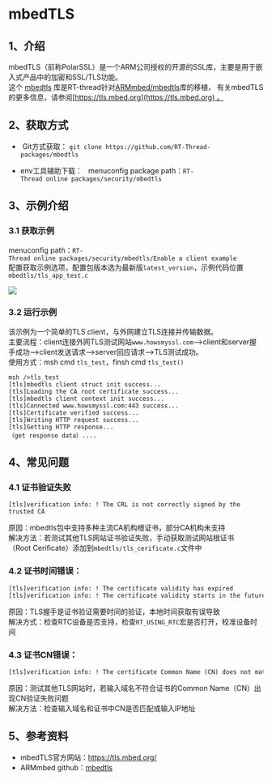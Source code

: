 # mbedTLS

## 1、介绍 

mbedTLS（前称PolarSSL）是一个ARM公司授权的开源的SSL库，主要是用于嵌入式产品中的加密和SSL/TLS功能。    
这个 [mbedtls](https://github.com/RT-Thread-packages/mbedtls) 库是RT-thread针对[ARMmbed/mbedtls](https://github.com/ARMmbed/mbedtls/)库的移植， 有关mbedTLS的更多信息，请参阅[https://tls.mbed.org](https://tls.mbed.org) 。

## 2、获取方式   

-  Git方式获取：
`git clone https://github.com/RT-Thread-packages/mbedtls`

- env工具辅助下载：
  menuconfig package path：`RT-Thread online packages/security/mbedtls`

## 3、示例介绍

### 3.1 获取示例

menuconfig path：`RT-Thread online packages/security/mbedtls/Enable a client example`   
配置获取示例选项，配置包版本选为最新版`latest_version`，示例代码位置`mbedtls/tls_app_test.c`

![](https://github.com/chenyong111/demo/blob/master/mbedtls.JPG?raw=true)

### 3.2 运行示例   
该示例为一个简单的TLS client，与外网建立TLS连接并传输数据。   
主要流程：client连接外网TLS测试网站`www.howsmyssl.com`-->client和server握手成功-->client发送请求-->server回应请求-->TLS测试成功。   
使用方式：msh cmd `tls_test`，finsh cmd `tls_test()`

    msh />tls_test   
    [tls]mbedtls client struct init success...   
    [tls]Loading the CA root certificate success...   
    [tls]mbedtls client context init success...   
    [tls]Connected www.howsmyssl.com:443 success...   
    [tls]Certificate verified success...   
    [tls]Writing HTTP request success...   
    [tls]Getting HTTP response...   
    （get response data）....   
    

## 4、常见问题

### 4.1 证书验证失败  

    [tls]verification info: ! The CRL is not correctly signed by the trusted CA

原因：mbedtls包中支持多种主流CA机构根证书，部分CA机构未支持   
解决方法：若测试其他TLS网站证书验证失败，手动获取测试网站根证书（Root Cerificate）添加到`mbedtls/tls_cerificate.c`文件中

### 4.2 证书时间错误：

    [tls]verification info: ! The certificate validity has expired
    [tls]verification info: ! The certificate validity starts in the future
    
原因：TLS握手是证书验证需要时间的验证，本地时间获取有误导致   
解决方式：检查RTC设备是否支持，检查`RT_USING_RTC`宏是否打开，校准设备时间

### 4.3 证书CN错误：

    [tls]verification info: ! The certificate Common Name (CN) does not match with the expected CN

原因：测试其他TLS网站时，若输入域名不符合证书的Common Name（CN）出现CN验证失败问题   
解决方法：检查输入域名和证书中CN是否匹配或输入IP地址

## 5、参考资料

- mbedTLS官方网站：https://tls.mbed.org/
- ARMmbed github：[mbedtls](https://github.com/ARMmbed/mbedtls/tree/72ea31b026e1fc61b01662474aa5125817b968bc)


